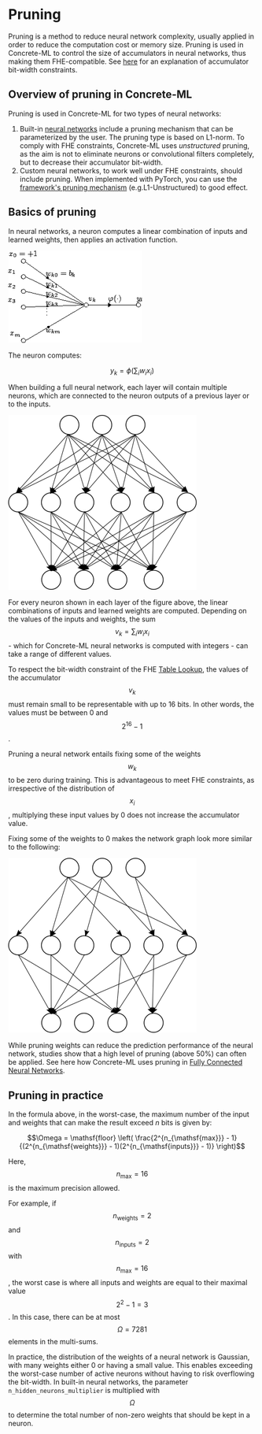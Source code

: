 # Pruning

Pruning is a method to reduce neural network complexity, usually applied in order to reduce the computation cost or memory size. Pruning is used in Concrete-ML to control the size of accumulators in neural networks, thus making them FHE-compatible. See [here](../getting-started/concepts.md#model-accuracy-considerations-under-fhe-constraints) for an explanation of accumulator bit-width constraints.

## Overview of pruning in Concrete-ML

Pruning is used in Concrete-ML for two types of neural networks:

1. Built-in [neural networks](../built-in-models/neural-networks.md) include a pruning mechanism that can be parameterized by the user. The pruning type is based on L1-norm. To comply with FHE constraints, Concrete-ML uses _unstructured_ pruning, as the aim is not to eliminate neurons or convolutional filters completely, but to decrease their accumulator bit-width.
1. Custom neural networks, to work well under FHE constraints, should include pruning. When implemented with PyTorch, you can use the [framework's pruning mechanism](https://pytorch.org/tutorials/intermediate/pruning_tutorial.html) (e.g.L1-Unstructured) to good effect.

## Basics of pruning

In neural networks, a neuron computes a linear combination of inputs and learned weights, then applies an activation function.

![Artificial Neuron (from: wikipedia)](../figures/Artificial_neuron.png)

The neuron computes:

$$y_k = \phi\left(\sum_i w_ix_i\right)$$

When building a full neural network, each layer will contain multiple neurons, which are connected to the neuron outputs of a previous layer or to the inputs.

![Fully Connected Neural Network](../figures/network.png)

For every neuron shown in each layer of the figure above, the linear combinations of inputs and learned weights are computed. Depending on the values of the inputs and weights, the sum $$v_k = \sum_i w_ix_i$$ - which for Concrete-ML neural networks is computed with integers - can take a range of different values.

To respect the bit-width constraint of the FHE [Table Lookup](https://docs.zama.ai/concrete-numpy/tutorials/table_lookup), the values of the accumulator $$v_k$$ must remain small to be representable with up to 16 bits. In other words, the values must be between 0 and $$2^{16}-1$$.

Pruning a neural network entails fixing some of the weights $$w_k$$ to be zero during training. This is advantageous to meet FHE constraints, as irrespective of the distribution of $$x_i$$, multiplying these input values by 0 does not increase the accumulator value.

Fixing some of the weights to 0 makes the network graph look more similar to the following:

![Pruned Fully Connected Neural Network](../figures/prunednet.png)

While pruning weights can reduce the prediction performance of the neural network, studies show that a high level of pruning (above 50%) can often be applied. See here how Concrete-ML uses pruning in [Fully Connected Neural Networks](../developer-guide/api/concrete.ml.sklearn.qnn.md#class-neuralnetclassifier).

## Pruning in practice

In the formula above, in the worst-case, the maximum number of the input and weights that can make the result exceed $n$ bits is given by:

$$\Omega = \mathsf{floor} \left( \frac{2^{n_{\mathsf{max}}} - 1}{(2^{n_{\mathsf{weights}}} - 1)(2^{n_{\mathsf{inputs}}} - 1)} \right)$$

Here, $$n_{\mathsf{max}} = 16$$ is the maximum precision allowed.

For example, if $$n_{\mathsf{weights}} = 2$$ and $$n_{\mathsf{inputs}} = 2$$ with $$n_{\mathsf{max}} = 16$$, the worst case is where all inputs and weights are equal to their maximal value $$2^2-1=3$$. In this case, there can be at most $$\Omega = 7281$$ elements in the multi-sums.

In practice, the distribution of the weights of a neural network is Gaussian, with many weights either 0 or having a small value. This enables exceeding the worst-case number of active neurons without having to risk overflowing the bit-width. In built-in neural networks, the parameter `n_hidden_neurons_multiplier` is multiplied with $$\Omega$$ to determine the total number of non-zero weights that should be kept in a neuron.
